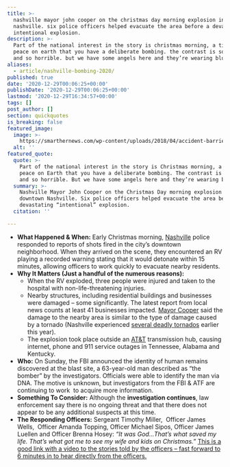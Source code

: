 ```yaml
---
title: >-
  nashville mayor john cooper on the christmas day morning explosion in downtown
  nashville. six police officers helped evacuate the area before a devastating
  intentional explosion.
description: >-
  Part of the national interest in the story is christmas morning, a time of
  peace on earth that you have a deliberate bombing. the contrast is so great
  and so horrible. but we have some angels here and they’re wearing blue.
aliases:
  - article/nashville-bombing-2020/
published: true
date: '2020-12-29T00:06:25+00:00'
publishDate: '2020-12-29T00:06:25+00:00'
lastmod: '2020-12-29T16:34:57+00:00'
tags: []
post_author: []
section: quickquotes
is_breaking: false
featured_image:
  image: >-
    https://smarthernews.com/wp-content/uploads/2018/04/accident-barrier-caution-923681-scaled.jpg
  alt: ''
featured_quote:
  quote: >-
    Part of the national interest in the story is Christmas morning, a time of
    peace on Earth that you have a deliberate bombing. The contrast is so great
    and so horrible. But we have some angels here and they’re wearing blue.
  summary: >-
    Nashville Mayor John Cooper on the Christmas Day morning explosion in
    downtown Nashville. Six police officers helped evacuate the area before a
    devastating “intentional” explosion.
  citation: ''

---
```

*   **What Happened & When:** Early Christmas morning, [Nashville](\"https://www.nashville.gov/News-Media/News-Article/ID/10443/MNPD-FBI-and-ATF-Investigating-Todays-Intentional-Explosion-on-2nd-Avenue-North-in-Downtown-Nashville.aspx\") police responded to reports of shots fired in the city’s downtown neighborhood. When they arrived on the scene, they encountered an RV playing a recorded warning stating that it would detonate within 15 minutes, allowing officers to work quickly to evacuate nearby residents.
*   **Why It Matters (Just a handful of the numerous reasons):** 
    *   When the RV exploded, three people were injured and taken to the hospital with non-life-threatening injuries.
    *   Nearby structures, including residential buildings and businesses were damaged – some significantly. The latest report from local news counts at least 41 businesses impacted. [Mayor Cooper](\"https://www.cbsnews.com/news/transcript-mayor-john-cooper-on-face-the-nation-december-27-2020/\") said the damage to the nearby area is similar to the type of damage caused by a tornado (Nashville experienced [several deadly tornados](\"https://www.cnn.com/2020/12/25/us/nashville-2020-tornado-derecho-explosion-trnd/index.html\") earlier this year).
    *   The explosion took place outside an [AT&T](\"https://about.att.com/pages/disaster_relief/nashville.html\") transmission hub, causing internet, phone and 911 service outages in Tennessee, Alabama and Kentucky.
*   **Who:** On Sunday, the FBI announced the identity of human remains discovered at the blast site, a 63-year-old man described as “the bomber” by the investigators. Officials were able to identify the man via DNA. The motive is unknown, but investigators from the FBI & ATF are continuing to work  to acquire more information.
*   **Something To Consider:** Although the **investigation continues**, law enforcement say there is no ongoing threat and that there does not appear to be any additional suspects at this time.
*   **The Responding Officers:** Sergeant Timothy Miller,  Officer James Wells,  Officer Amanda Topping, Officer Michael Sipos, Officer James Luellen and Officer Brenna Hosey: _“It was God…That’s what saved my life. That’s what got me to see my wife and kids on Christmas.”_ [This is a good link with a video to the stories told by the officers – fast forward to 6 minutes in to hear directly from the officers.](\"https://www.newschannel5.com/news/metro-officers-who-evacuated-homes-on-christmas-before-explosion-to-hold-press-conference\")
